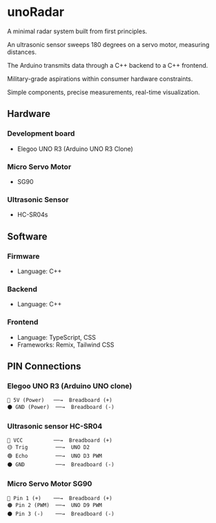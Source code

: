 # unoRadar

A minimal radar system built from first principles.

An ultrasonic sensor sweeps 180 degrees on a servo motor, measuring distances.

The Arduino transmits data through a C++ backend to a C++ frontend.

Military-grade aspirations within consumer hardware constraints.

Simple components, precise measurements, real-time visualization.

## Hardware

### Development board

- Elegoo UNO R3 (Arduino UNO R3 Clone)

### Micro Servo Motor

- SG90

### Ultrasonic Sensor

- HC-SR04s

## Software

### Firmware

- Language: C++

### Backend

- Language: C++

### Frontend

- Language: TypeScript, CSS
- Frameworks: Remix, Tailwind CSS

## PIN Connections

### Elegoo UNO R3 (Arduino UNO clone)

```text
🔴 5V (Power)   ──→  Breadboard (+)
⚫ GND (Power)  ──→  Breadboard (-)
```

### Ultrasonic sensor HC-SR04

```text
🔴 VCC          ──→  Breadboard (+)
🟡 Trig         ──→  UNO D2
🟢 Echo         ──→  UNO D3 PWM
⚫ GND          ──→  Breadboard (-)
```

### Micro Servo Motor SG90

```text
🔴 Pin 1 (+)    ──→  Breadboard (+)
🟠 Pin 2 (PWM)  ──→  UNO D9 PWM
⚫ Pin 3 (-)    ──→  Breadboard (-)
```
